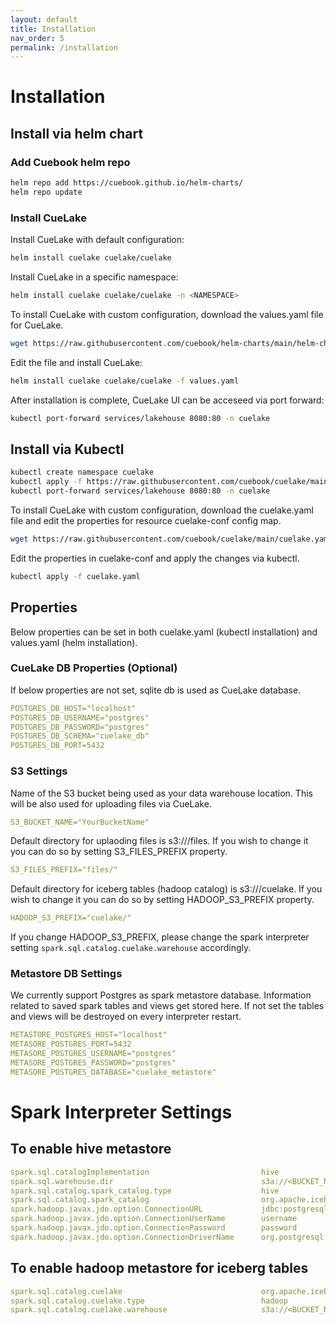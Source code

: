 ```yaml
---
layout: default
title: Installation
nav_order: 5
permalink: /installation
---
```


# Installation

## Install via helm chart

### Add Cuebook helm repo

```bash
helm repo add https://cuebook.github.io/helm-charts/
helm repo update
```

### Install CueLake
Install CueLake with default configuration:

```bash
helm install cuelake cuelake/cuelake
```

Install CueLake in a specific namespace:

```bash
helm install cuelake cuelake/cuelake -n <NAMESPACE>
```

To install CueLake with custom configuration, download the values.yaml file for CueLake.

```bash
wget https://raw.githubusercontent.com/cuebook/helm-charts/main/helm-chart-sources/cuelake/values.yaml
```

Edit the file and install CueLake:

```bash
helm install cuelake cuelake/cuelake -f values.yaml
```

After installation is complete, CueLake UI can be acceseed via port forward:

```bash
kubectl port-forward services/lakehouse 8080:80 -n cuelake
```

## Install via Kubectl

```bash
kubectl create namespace cuelake
kubectl apply -f https://raw.githubusercontent.com/cuebook/cuelake/main/cuelake.yaml -n cuelake
kubectl port-forward services/lakehouse 8080:80 -n cuelake
```

To install CueLake with custom configuration, download the cuelake.yaml file and edit the properties for resource cuelake-conf config map.

```bash
wget https://raw.githubusercontent.com/cuebook/cuelake/main/cuelake.yaml
```

Edit the properties in cuelake-conf and apply the changes via kubectl.

```bash
kubectl apply -f cuelake.yaml
```

## Properties
Below properties can be set in both cuelake.yaml (kubectl installation) and values.yaml (helm installation).

### CueLake DB Properties (Optional)
If below properties are not set, sqlite db is used as CueLake database.

```yaml
POSTGRES_DB_HOST="localhost"
POSTGRES_DB_USERNAME="postgres"
POSTGRES_DB_PASSWORD="postgres"
POSTGRES_DB_SCHEMA="cuelake_db"
POSTGRES_DB_PORT=5432
```

### S3 Settings
Name of the S3 bucket being used as your data warehouse location. This will be also used for uploading files via CueLake.

```yaml
S3_BUCKET_NAME="YourBucketName"
```

Default directory for uplaoding files is s3://<YourBucketName>/files. If you wish to change it you can do so by setting S3_FILES_PREFIX property.

```yaml
S3_FILES_PREFIX="files/"
```

Default directory for iceberg tables (hadoop catalog) is s3://<YourBucketName>/cuelake. If you wish to change it you can do so by setting HADOOP_S3_PREFIX property.

```yaml
HADOOP_S3_PREFIX="cuelake/"
```

If you change HADOOP_S3_PREFIX, please change the spark interpreter setting `spark.sql.catalog.cuelake.warehouse` accordingly. 

### Metastore DB Settings
We currently support Postgres as spark metastore database. Information related to saved spark tables and views get stored here. If not set the tables and views will be destroyed on every interpreter restart.

```yaml
METASTORE_POSTGRES_HOST="localhost"
METASORE_POSTGRES_PORT=5432
METASORE_POSTGRES_USERNAME="postgres"
METASORE_POSTGRES_PASSWORD="postgres"
METASORE_POSTGRES_DATABASE="cuelake_metastore"
```


# Spark Interpreter Settings

## To enable hive metastore

```yaml
spark.sql.catalogImplementation	                        hive	
spark.sql.warehouse.dir	                                s3a://<BUCKET_NAME>/warehouse	
spark.sql.catalog.spark_catalog.type	                hive	
spark.sql.catalog.spark_catalog	                        org.apache.iceberg.spark.SparkSessionCatalog
spark.hadoop.javax.jdo.option.ConnectionURL	            jdbc:postgresql://<POSTGRES_HOST>:5432/<DATABASE_NAME>	
spark.hadoop.javax.jdo.option.ConnectionUserName	    username	
spark.hadoop.javax.jdo.option.ConnectionPassword	    password
spark.hadoop.javax.jdo.option.ConnectionDriverName	    org.postgresql.Driver
```

## To enable hadoop metastore for iceberg tables

```yaml
spark.sql.catalog.cuelake	                            org.apache.iceberg.spark.SparkCatalog	
spark.sql.catalog.cuelake.type	                        hadoop	
spark.sql.catalog.cuelake.warehouse	                    s3a://<BUCKET_NAME>/cuelake	
```
